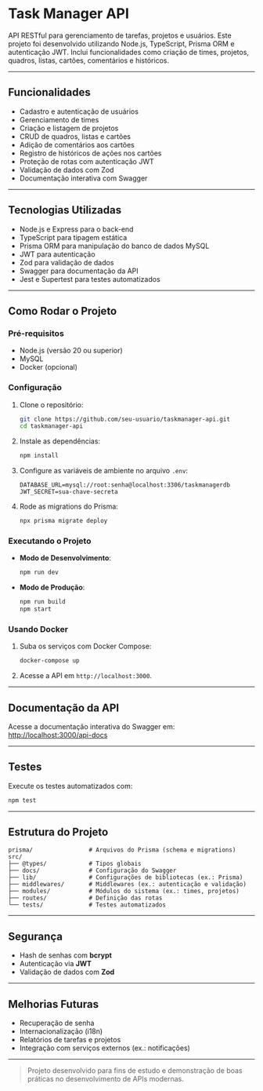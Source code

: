 # Task Manager API

API RESTful para gerenciamento de tarefas, projetos e usuários. Este projeto foi desenvolvido utilizando Node.js, TypeScript, Prisma ORM e autenticação JWT. Inclui funcionalidades como criação de times, projetos, quadros, listas, cartões, comentários e históricos.

---

## Funcionalidades

- Cadastro e autenticação de usuários
- Gerenciamento de times
- Criação e listagem de projetos
- CRUD de quadros, listas e cartões
- Adição de comentários aos cartões
- Registro de históricos de ações nos cartões
- Proteção de rotas com autenticação JWT
- Validação de dados com Zod
- Documentação interativa com Swagger

---

## Tecnologias Utilizadas

- Node.js e Express para o back-end
- TypeScript para tipagem estática
- Prisma ORM para manipulação do banco de dados MySQL
- JWT para autenticação
- Zod para validação de dados
- Swagger para documentação da API
- Jest e Supertest para testes automatizados

---

## Como Rodar o Projeto

### Pré-requisitos

- Node.js (versão 20 ou superior)
- MySQL
- Docker (opcional)

### Configuração

1. Clone o repositório:

   ```sh
   git clone https://github.com/seu-usuario/taskmanager-api.git
   cd taskmanager-api
   ```

2. Instale as dependências:

   ```sh
   npm install
   ```

3. Configure as variáveis de ambiente no arquivo `.env`:

   ```env
   DATABASE_URL=mysql://root:senha@localhost:3306/taskmanagerdb
   JWT_SECRET=sua-chave-secreta
   ```

4. Rode as migrations do Prisma:
   ```sh
   npx prisma migrate deploy
   ```

### Executando o Projeto

- **Modo de Desenvolvimento**:

  ```sh
  npm run dev
  ```

- **Modo de Produção**:
  ```sh
  npm run build
  npm start
  ```

### Usando Docker

1. Suba os serviços com Docker Compose:

   ```sh
   docker-compose up
   ```

2. Acesse a API em `http://localhost:3000`.

---

## Documentação da API

Acesse a documentação interativa do Swagger em:  
[http://localhost:3000/api-docs](http://localhost:3000/api-docs)

---

## Testes

Execute os testes automatizados com:

```sh
npm test
```

---

## Estrutura do Projeto

```
prisma/                # Arquivos do Prisma (schema e migrations)
src/
├── @types/            # Tipos globais
├── docs/              # Configuração do Swagger
├── lib/               # Configurações de bibliotecas (ex.: Prisma)
├── middlewares/       # Middlewares (ex.: autenticação e validação)
├── modules/           # Módulos do sistema (ex.: times, projetos)
├── routes/            # Definição das rotas
└── tests/             # Testes automatizados
```

---

## Segurança

- Hash de senhas com **bcrypt**
- Autenticação via **JWT**
- Validação de dados com **Zod**

---

## Melhorias Futuras

- Recuperação de senha
- Internacionalização (i18n)
- Relatórios de tarefas e projetos
- Integração com serviços externos (ex.: notificações)

---

> Projeto desenvolvido para fins de estudo e demonstração de boas práticas no desenvolvimento de APIs modernas.